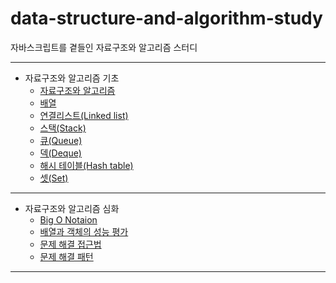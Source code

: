 # data-structure-and-algorithm-study

자바스크립트를 곁들인 자료구조와 알고리즘 스터디

---

- 자료구조와 알고리즘 기초
  - [자료구조와 알고리즘](./basic/01-자료구조와-알고리즘/README.md)
  - [배열](./basic/02-배열/README.md)
  - [연결리스트(Linked list)](./basic/03-연결리스트/README.md)
  - [스택(Stack)](./basic/04-스택/README.md)
  - [큐(Queue)](./basic/05-큐/README.md)
  - [덱(Deque)](./basic/06-덱/README.md)
  - [해시 테이블(Hash table)](./basic/07-해시-테이블/README.md)
  - [셋(Set)](./basic/08-셋/README.md)

---

- 자료구조와 알고리즘 심화
  - [Big O Notaion](./01-Big-O-Notation/README.md)
  - [배열과 객체의 성능 평가](./02-배열과-객체의-성능-평가/README.md)
  - [문제 해결 접근법](./03-문제해결-접근법/README.md)
  - [문제 해결 패턴](./04-문제해결-패턴/README.md)

---
